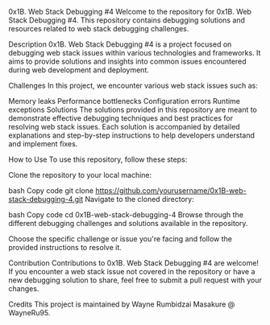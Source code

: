 0x1B. Web Stack Debugging #4
Welcome to the repository for 0x1B. Web Stack Debugging #4. This repository contains debugging solutions and resources related to web stack debugging challenges.

Description
0x1B. Web Stack Debugging #4 is a project focused on debugging web stack issues within various technologies and frameworks. It aims to provide solutions and insights into common issues encountered during web development and deployment.

Challenges
In this project, we encounter various web stack issues such as:

Memory leaks
Performance bottlenecks
Configuration errors
Runtime exceptions
Solutions
The solutions provided in this repository are meant to demonstrate effective debugging techniques and best practices for resolving web stack issues. Each solution is accompanied by detailed explanations and step-by-step instructions to help developers understand and implement fixes.

How to Use
To use this repository, follow these steps:

Clone the repository to your local machine:

bash
Copy code
git clone https://github.com/yourusername/0x1B-web-stack-debugging-4.git
Navigate to the cloned directory:

bash
Copy code
cd 0x1B-web-stack-debugging-4
Browse through the different debugging challenges and solutions available in the repository.

Choose the specific challenge or issue you're facing and follow the provided instructions to resolve it.

Contribution
Contributions to 0x1B. Web Stack Debugging #4 are welcome! If you encounter a web stack issue not covered in the repository or have a new debugging solution to share, feel free to submit a pull request with your changes.

Credits
This project is maintained by Wayne Rumbidzai Masakure @ WayneRu95.
